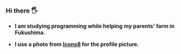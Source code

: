 ### **Hi there 🖐**
  
- **I am studying programming while helping my parents' farm in Fukushima.**

- **I use a photo from [Icons8](https://icons8.com) for the profile picture.**

